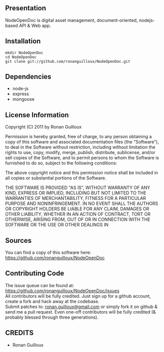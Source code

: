 

Presentation
------------
NodeOpenDoc is digital asset management, document-oriented, nodejs-based API & Web app.


Installation
------------    

    mkdir NodeOpenDoc
    cd NodeOpenDoc
    git clone git://github.com/ronanguilloux/NodeOpenDoc.git


Dependencies
------------

* node-js
* express
* mongoose


License Information
-------------------

Copyright (C) 2011 by Ronan Guilloux

Permission is hereby granted, free of charge, to any person obtaining a copy
of this software and associated documentation files (the "Software"), to deal
in the Software without restriction, including without limitation the rights
to use, copy, modify, merge, publish, distribute, sublicense, and/or sell
copies of the Software, and to permit persons to whom the Software is
furnished to do so, subject to the following conditions:

The above copyright notice and this permission notice shall be included in
all copies or substantial portions of the Software.

THE SOFTWARE IS PROVIDED "AS IS", WITHOUT WARRANTY OF ANY KIND, EXPRESS OR
IMPLIED, INCLUDING BUT NOT LIMITED TO THE WARRANTIES OF MERCHANTABILITY,
FITNESS FOR A PARTICULAR PURPOSE AND NONINFRINGEMENT. IN NO EVENT SHALL THE
AUTHORS OR COPYRIGHT HOLDERS BE LIABLE FOR ANY CLAIM, DAMAGES OR OTHER
LIABILITY, WHETHER IN AN ACTION OF CONTRACT, TORT OR OTHERWISE, ARISING FROM,
OUT OF OR IN CONNECTION WITH THE SOFTWARE OR THE USE OR OTHER DEALINGS IN


Sources
-------

You can find a copy of this software here: https://github.com/ronanguilloux/NodeOpenDoc


Contributing Code
-----------------

The issue queue can be found at: https://github.com/ronanguilloux/NodeOpenDoc/issues  
All contributors will be fully credited. Just sign up for a github account, create a fork and hack away at the codebase.  
Submit patches to: ronan.guilloux@gmail.com or simply fork it on github & send me a pull request.
Even one-off contributors will be fully credited (& probably blessed through three generations).


CREDITS
-------

* Ronan Guilloux



